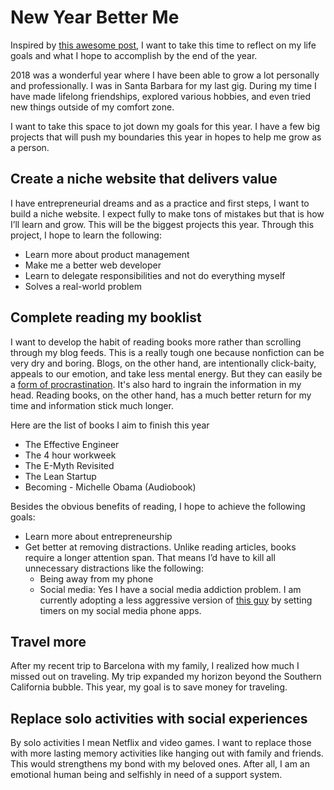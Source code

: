 # New Year Better Me

Inspired by [this awesome post](https://www.barbarianmeetscoding.com/newsletter/2019-01-04-goodbye-2018-hello-2019-and-of-wizards-who-use-vim/), I want to take this time to reflect on my life goals and what I hope to accomplish by the end of the year.

2018 was a wonderful year where I have been able to grow a lot personally and professionally. I was in Santa Barbara for my last gig. During my time I have made lifelong friendships, explored various hobbies, and even tried new things outside of my comfort zone.

I want to take this space to jot down my goals for this year. I have a few big projects that will push my boundaries this year in hopes to help me grow as a person.

## Create a niche website that delivers value

I have entrepreneurial dreams and as a practice and first steps, I want to build a niche website. I expect fully to make tons of mistakes but that is how I’ll learn and grow. This will be the biggest projects this year. Through this project, I hope to learn the following:


- Learn more about product management
- Make me a better web developer
- Learn to delegate responsibilities and not do everything myself
- Solves a real-world problem

## Complete reading my booklist

I want to develop the habit of reading books more rather than scrolling through my blog feeds. This is a really tough one because nonfiction can be very dry and boring. Blogs, on the other hand, are intentionally click-baity, appeals to our emotion, and take less mental energy. But they can easily be a [form of procrastination](https://www.barbarianmeetscoding.com/newsletter/2019-01-25-typescript-explosion-procrastination-and-wizards-use-vim/#reading-blogs-as-a-form-of-procrastination). It's also hard to ingrain the information in my head. Reading books, on the other hand, has a much better return for my time and information stick much longer.

Here are the list of books I aim to finish this year

- The Effective Engineer
- The 4 hour workweek
- The E-Myth Revisited
- The Lean Startup
- Becoming - Michelle Obama (Audiobook)

Besides the obvious benefits of reading, I hope to achieve the following goals:

- Learn more about entrepreneurship
- Get better at removing distractions. Unlike reading articles, books require a longer attention span. That means I’d have to kill all unnecessary distractions like the following:
  - Being away from my phone
  - Social media: Yes I have a social media addiction problem. I am currently adopting a less aggressive version of [this guy](https://www.barbarianmeetscoding.com/blog/2018/10/05/how-to-be-more-productive-and-have-a-happier-life-in-5-easy-steps) by setting timers on my social media phone apps.

## Travel more

After my recent trip to Barcelona with my family, I realized how much I missed out on traveling. My trip expanded my horizon beyond the Southern California bubble. This year, my goal is to save money for traveling.

## Replace solo activities with social experiences

By solo activities I mean Netflix and video games. I want to replace those with more lasting memory activities like hanging out with family and friends. This would strengthens my bond with my beloved ones. After all, I am an emotional human being and selfishly in need of a support system.


